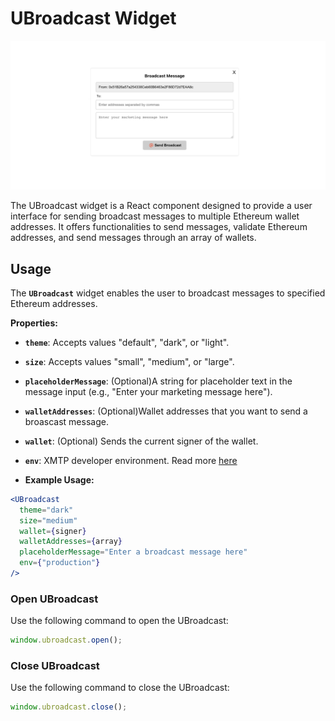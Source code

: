 # **UBroadcast Widget**

<img src="UBroadcast.png"/>

The UBroadcast widget is a React component designed to provide a user interface for sending broadcast messages to multiple Ethereum wallet addresses. It offers functionalities to send messages, validate Ethereum addresses, and send messages through an array of wallets.

## **Usage**

The **`UBroadcast`** widget enables the user to broadcast messages to specified Ethereum addresses.

**Properties:**

- **`theme`**: Accepts values "default", "dark", or "light".
- **`size`**: Accepts values "small", "medium", or "large".
- **`placeholderMessage`**: (Optional)A string for placeholder text in the message input (e.g., "Enter your marketing message here").
- **`walletAddresses`**: (Optional)Wallet addresses that you want to send a broascast message.
- **`wallet`**: (Optional) Sends the current signer of the wallet.
- **`env`**: XMTP developer environment. Read more [here](https://xmtp.org/docs/build/authentication#environments)

- **Example Usage:**

```jsx
<UBroadcast
  theme="dark"
  size="medium"
  wallet={signer}
  walletAddresses={array}
  placeholderMessage="Enter a broadcast message here"
  env={"production"}
/>
```

### **Open UBroadcast**

Use the following command to open the UBroadcast:

```jsx
window.ubroadcast.open();
```

### **Close UBroadcast**

Use the following command to close the UBroadcast:

```jsx
window.ubroadcast.close();
```
